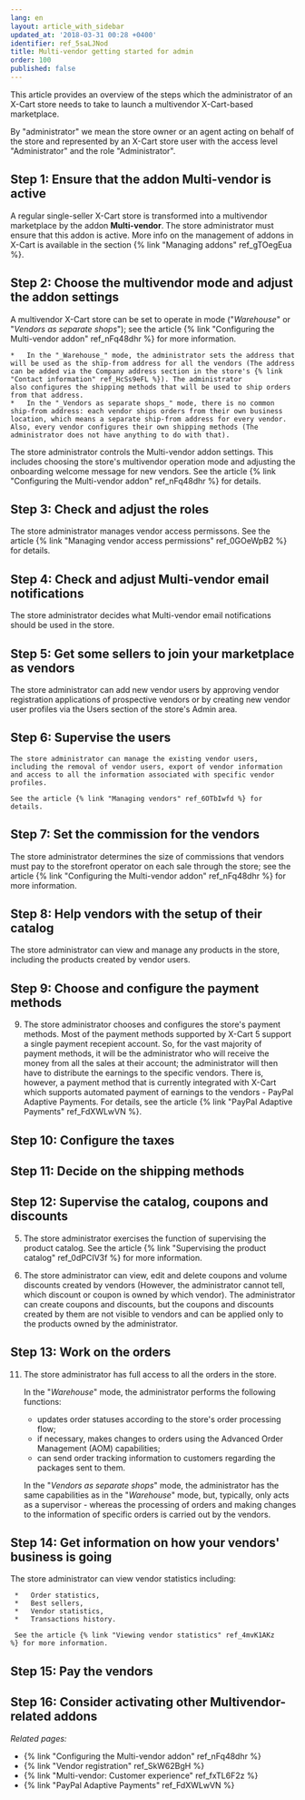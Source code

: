 ```yaml
---
lang: en
layout: article_with_sidebar
updated_at: '2018-03-31 00:28 +0400'
identifier: ref_5saLJNod
title: Multi-vendor getting started for admin
order: 100
published: false
---
```

This article provides an overview of the steps which the administrator of an X-Cart store needs to take to launch a multivendor X-Cart-based marketplace.

By "administrator" we mean the store owner or an agent acting on behalf of the store and represented by an X-Cart store user with the access level "Administrator" and the role "Administrator".

## Step 1: Ensure that the addon Multi-vendor is active
A regular single-seller X-Cart store is transformed into a multivendor marketplace by the addon **Multi-vendor**. The store administrator must ensure that this addon is active. More info on the management of addons in X-Cart is available in the section {% link "Managing addons" ref_gTOegEua %}.

## Step 2: Choose the multivendor mode and adjust the addon settings
A multivendor X-Cart store can be set to operate in mode ("_Warehouse_" or "_Vendors as separate shops_"); see the article {% link "Configuring the Multi-vendor addon" ref_nFq48dhr %} for more information.

    *   In the "_Warehouse_" mode, the administrator sets the address that will be used as the ship-from address for all the vendors (The address can be added via the Company address section in the store's {% link "Contact information" ref_HcSs9eFL %}). The administrator also configures the shipping methods that will be used to ship orders from that address. 
    *   In the "_Vendors as separate shops_" mode, there is no common ship-from address: each vendor ships orders from their own business location, which means a separate ship-from address for every vendor. Also, every vendor configures their own shipping methods (The administrator does not have anything to do with that). 

The store administrator controls the Multi-vendor addon settings. This includes choosing the store's multivendor operation mode and adjusting the onboarding welcome message for new vendors. See the article {% link "Configuring the Multi-vendor addon" ref_nFq48dhr %} for details.

## Step 3: Check and adjust the roles
The store administrator manages vendor access permissons. See the article {% link "Managing vendor access permissions" ref_0GOeWpB2 %} for details.
    
## Step 4: Check and adjust Multi-vendor email notifications
The store administrator decides what Multi-vendor email notifications should be used in the store.

## Step 5: Get some sellers to join your marketplace as vendors
The store administrator can add new vendor users by approving vendor registration applications of prospective vendors or by creating new vendor user profiles via the Users section of the store's Admin area.

## Step 6: Supervise the users
    The store administrator can manage the existing vendor users, including the removal of vendor users, export of vendor information and access to all the information associated with specific vendor profiles.
    
    See the article {% link "Managing vendors" ref_6OTbIwfd %} for details.

## Step 7: Set the commission for the vendors
The store administrator determines the size of commissions that vendors must pay to the storefront operator on each sale through the store; see the article {% link "Configuring the Multi-vendor addon" ref_nFq48dhr %} for more information.

## Step 8: Help vendors with the setup of their catalog
The store administrator can view and manage any products in the store, including the products created by vendor users.
    
## Step 9: Choose and configure the payment methods
9.  The store administrator chooses and configures the store's payment methods. Most of the payment methods supported by X-Cart 5 support a single payment recepient account. So, for the vast majority of payment methods, it will be the administrator who will receive the money from all the sales at their account; the administrator will then have to distribute the earnings to the specific vendors. There is, however, a payment method that is currently integrated with X-Cart which supports automated payment of earnings to the vendors - PayPal Adaptive Payments. For details, see the article {% link "PayPal Adaptive Payments" ref_FdXWLwVN %}.

## Step 10: Configure the taxes

## Step 11: Decide on the shipping methods

## Step 12: Supervise the catalog, coupons and discounts
5.  The store administrator exercises the function of supervising the product catalog.
      See the article {% link "Supervising the product catalog" ref_0dPCIV3f %} for more information.

7.  The store administrator can view, edit and delete coupons and volume discounts created by vendors (However, the administrator cannot tell, which discount or coupon is owned by which vendor). The administrator can create coupons and discounts, but the coupons and discounts created by them are not visible to vendors and can be applied only to the products owned by the administrator.

## Step 13: Work on the orders
11.  The store administrator has full access to all the orders in the store. 

     In the "_Warehouse_" mode, the administrator performs the following functions:
     
     *   updates order statuses according to the store's order processing flow;
     *   if necessary, makes changes to orders using the Advanced Order Management (AOM) capabilities;
     *   can send order tracking information to customers regarding the packages sent to them.

     In the "_Vendors as separate shops_" mode, the administrator has the same capabilities as in the "_Warehouse_" mode, but, typically, only acts as a supervisor - whereas the processing of orders and making changes to the information of specific orders is carried out by the vendors.

## Step 14: Get information on how your vendors' business is going 
The store administrator can view vendor statistics including:

     *   Order statistics, 
     *   Best sellers,
     *   Vendor statistics,
     *   Transactions history.

     See the article {% link "Viewing vendor statistics" ref_4mvK1AKz %} for more information.

## Step 15: Pay the vendors

## Step 16: Consider activating other Multivendor-related addons

_Related pages:_

*   {% link "Configuring the Multi-vendor addon" ref_nFq48dhr %}
*   {% link "Vendor registration" ref_SkW62BgH %}
*   {% link "Multi-vendor: Customer experience" ref_fxTL6F2z %}
*   {% link "PayPal Adaptive Payments" ref_FdXWLwVN %}
